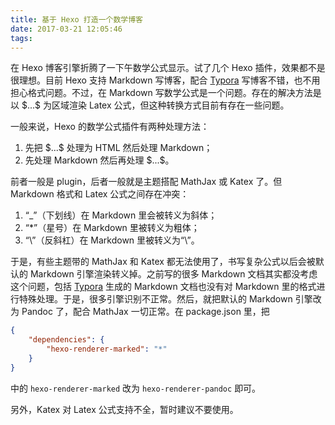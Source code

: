 ```yaml
---
title: 基于 Hexo 打造一个数学博客
date: 2017-03-21 12:05:46
tags:
---
```


在 Hexo 博客引擎折腾了一下午数学公式显示。试了几个 Hexo 插件，效果都不是很理想。目前 Hexo 支持 Markdown 写博客，配合 [Typora][] 写博客不错，也不用担心格式问题。不过，在 Markdown 写数学公式是一个问题。存在的解决方法是以 \$...\$ 为区域渲染 Latex 公式，但这种转换方式目前有存在一些问题。

<!-- more -->

一般来说，Hexo 的数学公式插件有两种处理方法：

1. 先把 \$...\$ 处理为 HTML 然后处理 Markdown；
2. 先处理 Markdown 然后再处理 \$...\$。

前者一般是 plugin，后者一般就是主题搭配 MathJax 或 Katex 了。但 Markdown 格式和 Latex 公式之间存在冲突：

1. “_”（下划线）在 Markdown 里会被转义为斜体；
2. “*”（星号）在 Markdown 里被转义为粗体；
3. “\\”（反斜杠）在 Markdown 里被转义为“\”。

于是，有些主题带的 MathJax 和 Katex 都无法使用了，书写复杂公式以后会被默认的 Markdown 引擎渲染转义掉。之前写的很多 Markdown 文档其实都没考虑这个问题，包括 [Typora][] 生成的 Markdown 文档也没有对 Markdown 里的格式进行特殊处理。于是，很多引擎识别不正常。然后，就把默认的 Markdown 引擎改为 Pandoc 了，配合 MathJax 一切正常。在 package.json 里，把

```json
{
    "dependencies": {
        "hexo-renderer-marked": "*"
    }
}
```

中的 `hexo-renderer-marked` 改为 `hexo-renderer-pandoc` 即可。

另外，Katex 对 Latex 公式支持不全，暂时建议不要使用。

[Typora]: http://typora.io "A Markdown Editor"